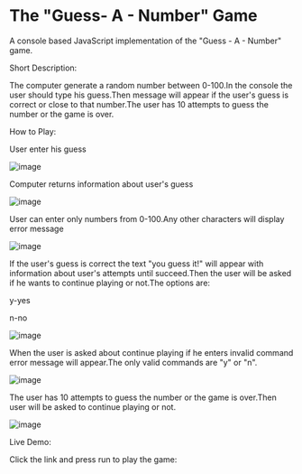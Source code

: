 # The "Guess- A - Number" Game
A console based JavaScript implementation of the "Guess - A - Number" game.

Short Description:

The computer generate a random number between 0-100.In the console the user should type his guess.Then message will appear if the user's guess is correct or close to that number.The user has 10 attempts to guess the number or the game is over.

How to Play:

User enter his guess

![image](https://github.com/RadinaAvramova/GuessANumberGame/assets/99686592/b2bdb778-069d-4ada-b6a8-0d5db3781c4f)

Computer returns information about user's guess

![image](https://github.com/RadinaAvramova/GuessANumberGame/assets/99686592/67df734f-a830-442e-a2a9-4eff7c89a8dd)

User can enter only numbers from 0-100.Any other characters will display error message

![image](https://github.com/RadinaAvramova/GuessANumberGame/assets/99686592/25e19984-3c41-4310-b848-ed987e764aa3)

If the user's guess is correct the text "you guess it!" will appear with information about user's attempts until succeed.Then the user will be asked if he wants to continue playing or not.The options are:

y-yes

n-no

![image](https://github.com/RadinaAvramova/GuessANumberGame/assets/99686592/cfffc763-a36d-49df-bbd8-2e6ce9ac50d8)

When the user is asked about continue playing if he enters invalid command error message will appear.The only valid commands are "y" or "n".

![image](https://github.com/RadinaAvramova/GuessANumberGame/assets/99686592/ecedeb1d-98c1-434d-ba07-af309d50148d)

The user has 10 attempts to guess the number or the game is over.Then user will be asked to continue playing or not.

![image](https://github.com/RadinaAvramova/GuessANumberGame/assets/99686592/e9b98f8c-d646-497b-a423-4fa05622b823)

Live Demo:

Click the link and press run to play the game:




